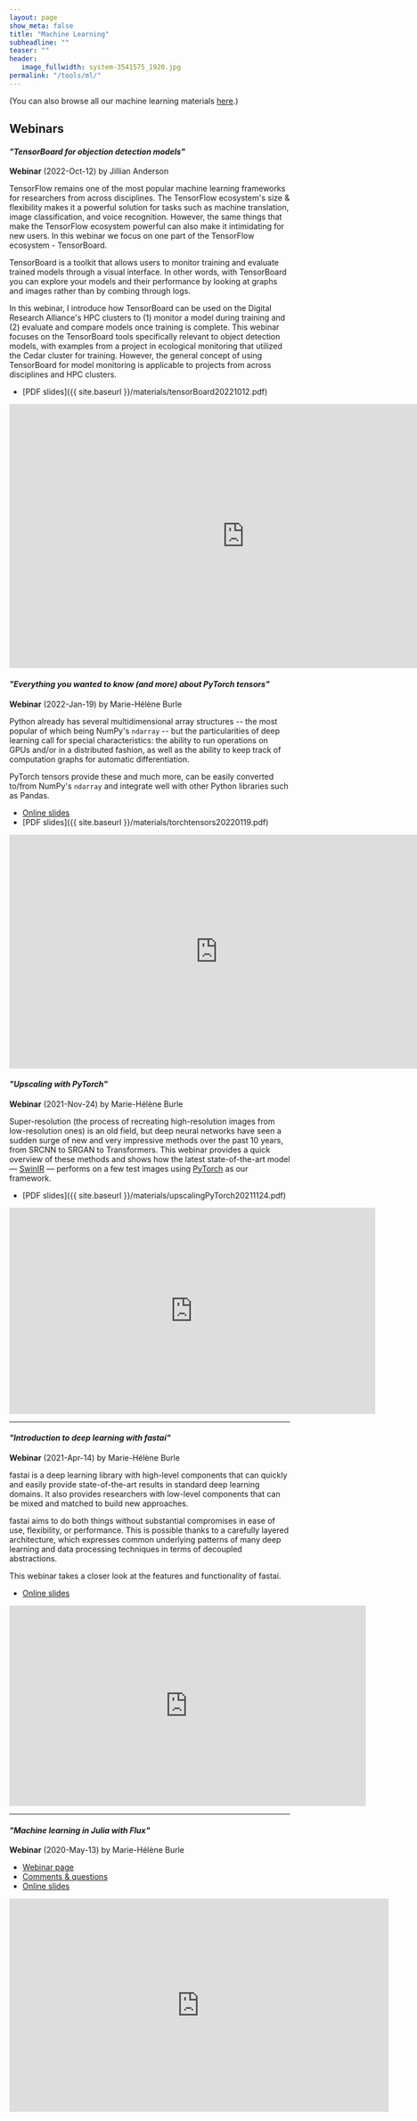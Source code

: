 ```yaml
---
layout: page
show_meta: false
title: "Machine Learning"
subheadline: ""
teaser: ""
header:
   image_fullwidth: system-3541575_1920.jpg
permalink: "/tools/ml/"
---
```


(You can also browse all our machine learning materials <a href="https://westgrid-ml.netlify.app/" target="_blank">here</a>.)

## Webinars





<a name="tensorboard"></a>
#### *"TensorBoard for objection detection models"*

**Webinar** (2022-Oct-12) by Jillian Anderson

TensorFlow remains one of the most popular machine learning frameworks for researchers from across
disciplines. The TensorFlow ecosystem's size & flexibility makes it a powerful solution for tasks such as
machine translation, image classification, and voice recognition. However, the same things that make the
TensorFlow ecosystem powerful can also make it intimidating for new users. In this webinar we focus on one
part of the TensorFlow ecosystem - TensorBoard.

TensorBoard is a toolkit that allows users to monitor training and evaluate trained models through a visual
interface. In other words, with TensorBoard you can explore your models and their performance by looking at
graphs and images rather than by combing through logs.

In this webinar, I introduce how TensorBoard can be used on the Digital Research Alliance's HPC clusters to
(1) monitor a model during training and (2) evaluate and compare models once training is complete. This
webinar focuses on the TensorBoard tools specifically relevant to object detection models, with examples from
a project in ecological monitoring that utilized the Cedar cluster for training. However, the general concept
of using TensorBoard for model monitoring is applicable to projects from across disciplines and HPC clusters.

* [PDF slides]({{ site.baseurl }}/materials/tensorBoard20221012.pdf)

<div class="flex-video">
	<iframe width="843" height="474" src="https://www.youtube.com/embed/y4YGqMcsIxc" title="TensorBoard for
	objection detection models" frameborder="0" allow="accelerometer; autoplay; clipboard-write;
	encrypted-media; gyroscope; picture-in-picture" allowfullscreen></iframe>
</div>

<a name="pytorch-tensors"></a>
#### *"Everything you wanted to know (and more) about PyTorch tensors"*

**Webinar** (2022-Jan-19) by Marie-Hélène Burle

Python already has several multidimensional array structures -- the most popular of which being NumPy's `ndarray` -- but the
particularities of deep learning call for special characteristics: the ability to run operations on GPUs and/or in a
distributed fashion, as well as the ability to keep track of computation graphs for automatic differentiation.

PyTorch tensors provide these and much more, can be easily converted to/from NumPy's `ndarray` and integrate well with
other Python libraries such as Pandas.

* [Online slides](https://westgrid-slides.netlify.app/torchtensors_webinar)
* [PDF slides]({{ site.baseurl }}/materials/torchtensors20220119.pdf)

<div class="flex-video">
	<iframe width="747" height="420" src="https://www.youtube.com/embed/n-3h9ucTN4w" title="YouTube video player"
	frameborder="0" allow="accelerometer; autoplay; clipboard-write; encrypted-media; gyroscope; picture-in-picture"
	allowfullscreen></iframe>
</div>

#### *"Upscaling with PyTorch"*

**Webinar** (2021-Nov-24) by Marie-Hélène Burle

Super-resolution (the process of recreating high-resolution images from low-resolution ones) is an old field, but deep
neural networks have seen a sudden surge of new and very impressive methods over the past 10 years, from SRCNN to SRGAN
to Transformers. This webinar provides a quick overview of these methods and shows how the latest state-of-the-art model
— [SwinIR](https://github.com/jingyunliang/swinir) — performs on a few test images using [PyTorch](https://pytorch.org)
as our framework.

* [PDF slides]({{ site.baseurl }}/materials/upscalingPyTorch20211124.pdf)

<div class="flex-video">
	<iframe width="657" height="370" src="https://www.youtube.com/embed/vtuSFQ_0u0M" title="YouTube video player"
	frameborder="0" allow="accelerometer; autoplay; clipboard-write; encrypted-media; gyroscope; picture-in-picture"
	allowfullscreen></iframe>
</div>

---

<a name="fastai"></a>
#### *"Introduction to deep learning with fastai"*

**Webinar** (2021-Apr-14) by Marie-Hélène Burle

fastai is a deep learning library with high-level components that can quickly and easily provide state-of-the-art
results in standard deep learning domains. It also provides researchers with low-level components that can be mixed and
matched to build new approaches.

fastai aims to do both things without substantial compromises in ease of use, flexibility, or performance. This is
possible thanks to a carefully layered architecture, which expresses common underlying patterns of many deep learning
and data processing techniques in terms of decoupled abstractions.

This webinar takes a closer look at the features and functionality of fastai.

* <a href="https://westgrid-ml.netlify.app/webinars/fastai" target="_blank">Online slides</a>

<div class="flex-video">
	<iframe width="640" height="360" src="https://www.youtube.com/embed/Q3__FzA6XLc" title="YouTube video player"
	frameborder="0" allow="accelerometer; autoplay; clipboard-write; encrypted-media; gyroscope; picture-in-picture"
	allowfullscreen></iframe>
</div>

---

#### *"Machine learning in Julia with Flux"*

**Webinar** (2020-May-13) by Marie-Hélène Burle

* <a href="https://westgrid-ml.netlify.app/webinars/flux.html" target="_blank">Webinar page</a>
* <a href="https://westgrid-ml.netlify.app/webinars/flux.html#headline-4" target="_blank">Comments & questions</a>
* <a href="https://westgrid-webinars.netlify.app/flux#" target="_blank">Online slides</a>

<div class="flex-video">
	<iframe width="681" height="383" src="https://www.youtube.com/embed/9nhVaJSuMF8" frameborder="0"
	allow="accelerometer; autoplay; encrypted-media; gyroscope; picture-in-picture"
	allowfullscreen></iframe>
</div>
